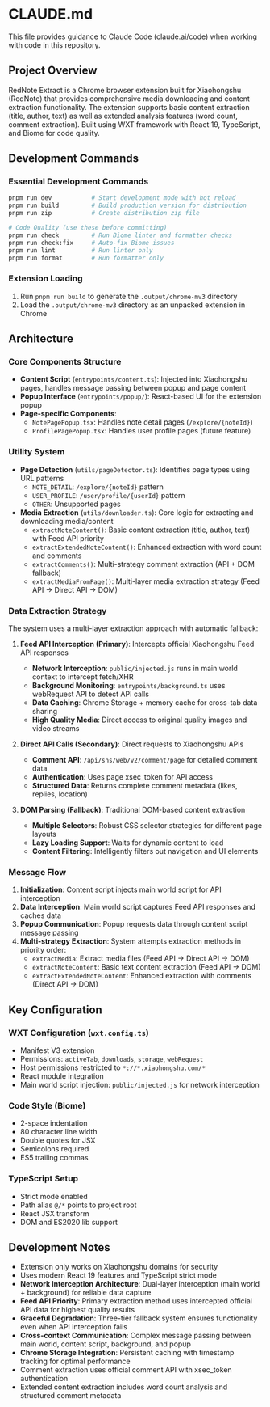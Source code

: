 # CLAUDE.md

This file provides guidance to Claude Code (claude.ai/code) when working with code in this repository.

## Project Overview

RedNote Extract is a Chrome browser extension built for Xiaohongshu (RedNote) that provides comprehensive media downloading and content extraction functionality. The extension supports basic content extraction (title, author, text) as well as extended analysis features (word count, comment extraction). Built using WXT framework with React 19, TypeScript, and Biome for code quality.

## Development Commands

### Essential Development Commands

```bash
pnpm run dev           # Start development mode with hot reload
pnpm run build         # Build production version for distribution
pnpm run zip           # Create distribution zip file

# Code Quality (use these before committing)
pnpm run check         # Run Biome linter and formatter checks
pnpm run check:fix     # Auto-fix Biome issues
pnpm run lint          # Run linter only
pnpm run format        # Run formatter only
```

### Extension Loading

1. Run `pnpm run build` to generate the `.output/chrome-mv3` directory
2. Load the `.output/chrome-mv3` directory as an unpacked extension in Chrome

## Architecture

### Core Components Structure

- **Content Script** (`entrypoints/content.ts`): Injected into Xiaohongshu pages, handles message passing between popup and page content
- **Popup Interface** (`entrypoints/popup/`): React-based UI for the extension popup
- **Page-specific Components**:
  - `NotePagePopup.tsx`: Handles note detail pages (`/explore/{noteId}`)
  - `ProfilePagePopup.tsx`: Handles user profile pages (future feature)

### Utility System

- **Page Detection** (`utils/pageDetector.ts`): Identifies page types using URL patterns
  - `NOTE_DETAIL`: `/explore/{noteId}` pattern
  - `USER_PROFILE`: `/user/profile/{userId}` pattern
  - `OTHER`: Unsupported pages
- **Media Extraction** (`utils/downloader.ts`): Core logic for extracting and downloading media/content
  - `extractNoteContent()`: Basic content extraction (title, author, text) with Feed API priority
  - `extractExtendedNoteContent()`: Enhanced extraction with word count and comments
  - `extractComments()`: Multi-strategy comment extraction (API + DOM fallback)
  - `extractMediaFromPage()`: Multi-layer media extraction strategy (Feed API → Direct API → DOM)

### Data Extraction Strategy

The system uses a multi-layer extraction approach with automatic fallback:

1. **Feed API Interception (Primary)**: Intercepts official Xiaohongshu Feed API responses
   - **Network Interception**: `public/injected.js` runs in main world context to intercept fetch/XHR
   - **Background Monitoring**: `entrypoints/background.ts` uses webRequest API to detect API calls
   - **Data Caching**: Chrome Storage + memory cache for cross-tab data sharing
   - **High Quality Media**: Direct access to original quality images and video streams

2. **Direct API Calls (Secondary)**: Direct requests to Xiaohongshu APIs
   - **Comment API**: `/api/sns/web/v2/comment/page` for detailed comment data
   - **Authentication**: Uses page xsec_token for API access
   - **Structured Data**: Returns complete comment metadata (likes, replies, location)

3. **DOM Parsing (Fallback)**: Traditional DOM-based content extraction
   - **Multiple Selectors**: Robust CSS selector strategies for different page layouts
   - **Lazy Loading Support**: Waits for dynamic content to load
   - **Content Filtering**: Intelligently filters out navigation and UI elements

### Message Flow

1. **Initialization**: Content script injects main world script for API interception
2. **Data Interception**: Main world script captures Feed API responses and caches data
3. **Popup Communication**: Popup requests data through content script message passing
4. **Multi-strategy Extraction**: System attempts extraction methods in priority order:
   - `extractMedia`: Extract media files (Feed API → Direct API → DOM)
   - `extractNoteContent`: Basic text content extraction (Feed API → DOM)
   - `extractExtendedNoteContent`: Enhanced extraction with comments (Direct API → DOM)

## Key Configuration

### WXT Configuration (`wxt.config.ts`)

- Manifest V3 extension
- Permissions: `activeTab`, `downloads`, `storage`, `webRequest`
- Host permissions restricted to `*://*.xiaohongshu.com/*`
- React module integration
- Main world script injection: `public/injected.js` for network interception

### Code Style (Biome)

- 2-space indentation
- 80 character line width
- Double quotes for JSX
- Semicolons required
- ES5 trailing commas

### TypeScript Setup

- Strict mode enabled
- Path alias `@/*` points to project root
- React JSX transform
- DOM and ES2020 lib support

## Development Notes

- Extension only works on Xiaohongshu domains for security
- Uses modern React 19 features and TypeScript strict mode
- **Network Interception Architecture**: Dual-layer interception (main world + background) for reliable data capture
- **Feed API Priority**: Primary extraction method uses intercepted official API data for highest quality results
- **Graceful Degradation**: Three-tier fallback system ensures functionality even when API interception fails
- **Cross-context Communication**: Complex message passing between main world, content script, background, and popup
- **Chrome Storage Integration**: Persistent caching with timestamp tracking for optimal performance
- Comment extraction uses official comment API with xsec_token authentication
- Extended content extraction includes word count analysis and structured comment metadata
